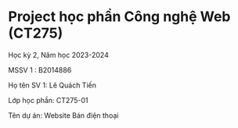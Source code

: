 # Project học phần Công nghệ Web (CT275)
Học kỳ 2, Năm học 2023-2024

MSSV 1 : B2014886

Họ tên SV 1: Lê Quách Tiến

Lớp học phần: CT275-01

Tên dự án: Website Bán điện thoại


